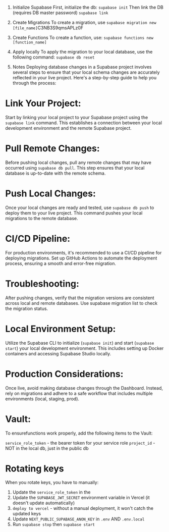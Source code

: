 1. Initialize Supabase
   First, initialize the db:
   `supabase init`
   Then link the DB (requires DB master password)
   `supabase link`

2. Create Migrations
   To create a migration, use
   `supabase migration new [file_name]`C3NB3S9qmsAPLz0F

3. Create Functions
   To create a function, use:
   `supabase functions new [function_name]`

4. Apply locally
   To apply the migration to your local database, use the following command:
   `supabase db reset`

5. Notes
   Deploying database changes in a Supabase project involves several steps to ensure that your local schema changes are accurately reflected in your live project. Here's a step-by-step guide to help you through the process:

# Link Your Project:

Start by linking your local project to your Supabase project using the `supabase link` command. This establishes a connection between your local development environment and the remote Supabase project.

# Pull Remote Changes:

Before pushing local changes, pull any remote changes that may have occurred using `supabase db pull`. This step ensures that your local database is up-to-date with the remote schema.

# Push Local Changes:

Once your local changes are ready and tested, use `supabase db push` to deploy them to your live project. This command pushes your local migrations to the remote database.

# CI/CD Pipeline:

For production environments, it's recommended to use a CI/CD pipeline for deploying migrations. Set up GitHub Actions to automate the deployment process, ensuring a smooth and error-free migration.

# Troubleshooting:

After pushing changes, verify that the migration versions are consistent across local and remote databases. Use supabase migration list to check the migration status.

# Local Environment Setup:

Utilize the Supabase CLI to initialize (`supabase init`) and start (`supabase start`) your local development environment. This includes setting up Docker containers and accessing Supabase Studio locally.

# Production Considerations:

Once live, avoid making database changes through the Dashboard. Instead, rely on migrations and adhere to a safe workflow that includes multiple environments (local, staging, prod).

# Vault:

To ensurefunctions work properly, add the following items to the Vault:

`service_role_token` - the bearer token for your service role
`project_id` - NOT in the local db, just in the public db

# Rotating keys

When you rotate keys, you have to manually:

1. Update the `service_role_token` in the
2. Update the `SUPABASE_JWT_SECRET` environment variable in Vercel (it doesn't update automatically)
3. `deploy to vercel` - without a manual deployment, it won't catch the updated keys
4. Update `NEXT_PUBLIC_SUPABASE_ANON_KEY` in `.env` AND `.env.local`
5. Run `supabase stop` then `supabase start`
